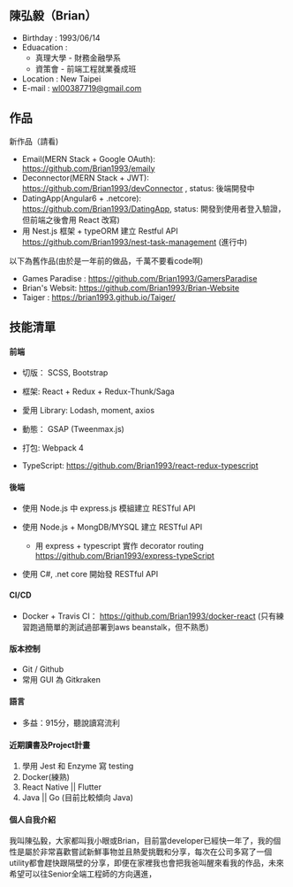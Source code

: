 ## 陳弘毅（Brian）

- Birthday : 1993/06/14
- Eduacation : 
  - 真理大學 - 財務金融學系
  - 資策會 - 前端工程就業養成班            
- Location : New Taipei 
- E-mail : wl00387719@gmail.com

## 作品
新作品（請看)
- Email(MERN Stack + Google OAuth): https://github.com/Brian1993/emaily
- Deconnector(MERN Stack + JWT): https://github.com/Brian1993/devConnector , status: 後端開發中
- DatingApp(Angular6 + .netcore): https://github.com/Brian1993/DatingApp, status: 開發到使用者登入驗證，但前端之後會用 React 改寫)
- 用 Nest.js 框架 + typeORM 建立 Restful API https://github.com/Brian1993/nest-task-management (進行中)

以下為舊作品(由於是一年前的做品，千萬不要看code啊)
- Games Paradise  : https://github.com/Brian1993/GamersParadise
- Brian's Websit: https://github.com/Brian1993/Brian-Website
- Taiger :  https://brian1993.github.io/Taiger/ 

## 技能清單
  
#### 前端

- 切版： SCSS, Bootstrap

- 框架: React + Redux + Redux-Thunk/Saga

- 愛用 Library: Lodash, moment, axios

- 動態： GSAP (Tweenmax.js)

- 打包: Webpack 4

- TypeScript: https://github.com/Brian1993/react-redux-typescript

#### 後端

- 使用 Node.js 中 express.js 模組建立 RESTful API 

- 使用 Node.js + MongDB/MYSQL 建立 RESTful API
  - 用 express + typescript 實作 decorator routing https://github.com/Brian1993/express-typeScript
- 使用 C#, .net core 開始發 RESTful API

#### CI/CD

- Docker + Travis CI： https://github.com/Brian1993/docker-react
(只有練習跑過簡單的測試過部署到aws beanstalk，但不熟悉)
 
#### 版本控制 
- Git / Github
- 常用 GUI 為 Gitkraken 

#### 語言

- 多益：915分，聽說讀寫流利

#### 近期讀書及Project計畫
  1. 學用 Jest 和 Enzyme 寫 testing
  2. Docker(練熟)
  3. React Native || Flutter
  4. Java || Go (目前比較傾向 Java)

#### 個人自我介紹

我叫陳弘毅，大家都叫我小眼或Brian，目前當developer已經快一年了，我的個性是屬於非常喜歡嘗試新鮮事物並且熱愛挑戰和分享，每次在公司多寫了一個 utility都會趕快跟隔壁的分享，即便在家裡我也會把我爸叫醒來看我的作品，未來希望可以往Senior全端工程師的方向邁進，

